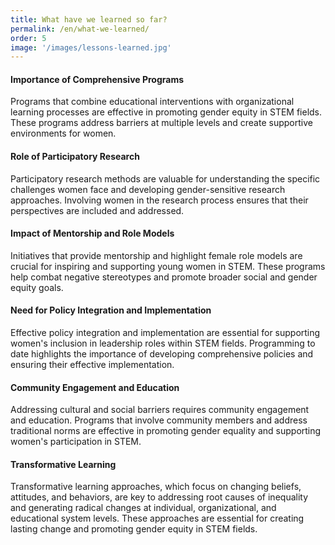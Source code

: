 ```yaml
---
title: What have we learned so far?
permalink: /en/what-we-learned/
order: 5
image: '/images/lessons-learned.jpg'
---
```


#### Importance of Comprehensive Programs
Programs that combine educational interventions with organizational learning processes are effective in promoting gender equity in STEM fields. These programs address barriers at multiple levels and create supportive environments for women.

#### Role of Participatory Research
Participatory research methods are valuable for understanding the specific challenges women face and developing gender-sensitive research approaches. Involving women in the research process ensures that their perspectives are included and addressed.

#### Impact of Mentorship and Role Models
Initiatives that provide mentorship and highlight female role models are crucial for inspiring and supporting young women in STEM. These programs help combat negative stereotypes and promote broader social and gender equity goals.

#### Need for Policy Integration and Implementation
Effective policy integration and implementation are essential for supporting women's inclusion in leadership roles within STEM fields. Programming to date highlights the importance of developing comprehensive policies and ensuring their effective implementation.

#### Community Engagement and Education
Addressing cultural and social barriers requires community engagement and education. Programs that involve community members and address traditional norms are effective in promoting gender equality and supporting women's participation in STEM.

#### Transformative Learning
Transformative learning approaches, which focus on changing beliefs, attitudes, and behaviors, are key to addressing root causes of inequality and generating radical changes at individual, organizational, and educational system levels. These approaches are essential for creating lasting change and promoting gender equity in STEM fields.
